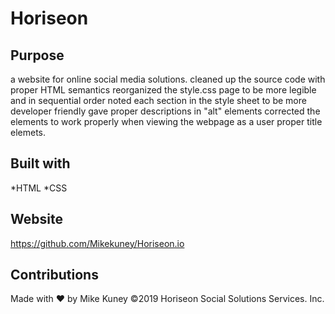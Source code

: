 # Horiseon

## Purpose
a website for online social media solutions.
cleaned up the source code with proper HTML semantics
reorganized the style.css page to be more legible and in sequential order
noted each section in the style sheet to be more developer friendly
gave proper descriptions in "alt" elements
corrected the <a> elements to work properly when viewing the webpage as a user
proper title elemets.


## Built with 
*HTML
*CSS

## Website
https://github.com/Mikekuney/Horiseon.io

## Contributions
Made with ❤️ by Mike Kuney
©️2019 Horiseon Social Solutions Services. Inc.
